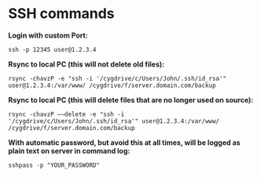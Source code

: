 # SSH commands


**Login with custom Port:**

	ssh -p 12345 user@1.2.3.4


**Rsync to local PC (this will not delete old files):**

	rsync -chavzP -e "ssh -i '/cygdrive/c/Users/John/.ssh/id_rsa'" user@1.2.3.4:/var/www/ /cygdrive/f/server.domain.com/backup


**Rsync to local PC (this will delete files that are no longer used on source):**
	
	rsync -chavzP ––delete -e "ssh -i '/cygdrive/c/Users/John/.ssh/id_rsa'" user@1.2.3.4:/var/www/ /cygdrive/f/server.domain.com/backup


**With automatic password, but avoid this at all times, will be logged as plain text on server in command log:**

	sshpass -p "YOUR_PASSWORD"
